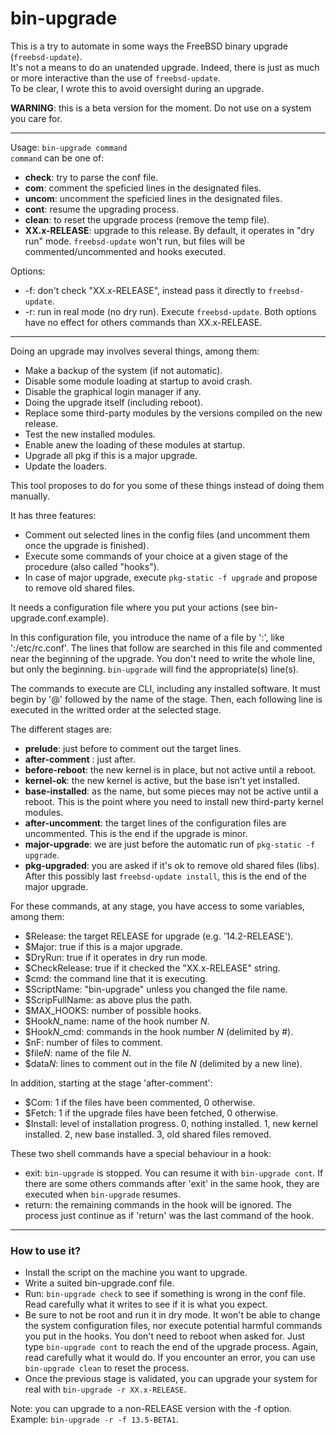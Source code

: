 # bin-upgrade

This is a try to automate in some ways the FreeBSD binary upgrade (`freebsd-update`).  
It's not a means to do an unatended upgrade.
Indeed, there is just as much or more interactive than the use of `freebsd-update`.  
To be clear, I wrote this to avoid oversight during an upgrade.

**WARNING**: this is a beta version for the moment. Do not use on a system you care for.

---------------------------------
Usage: `bin-upgrade command`  
`command` can be one of:  
* **check**: try to parse the conf file.  
* **com**: comment the speficied lines in the designated files.  
* **uncom**: uncomment the speficied lines in the designated files.  
* **cont**: resume the upgrading process.  
* **clean**: to reset the upgrade process (remove the temp file).  
* **XX.x-RELEASE**: upgrade to this release. By default, it operates
      in "dry run" mode. `freebsd-update` won't run, but files will be
      commented/uncommented and hooks executed.
  
Options:
* -f: don't check "XX.x-RELEASE", instead pass it directly to `freebsd-update`. 
* -r: run in real mode (no dry run). Execute `freebsd-update`.
Both options have no effect for others commands than XX.x-RELEASE.
---------------------------------  

Doing an upgrade may involves several things, among them: 
- Make a backup of the system (if not automatic).
- Disable some module loading at startup to avoid crash.
- Disable the graphical login manager if any.
- Doing the upgrade itself (including reboot).
- Replace some third-party modules by the versions compiled on the new release.
- Test the new installed modules.
- Enable anew the loading of these modules at startup.
- Upgrade all pkg if this is a major upgrade.
- Update the loaders.

This tool proposes to do for you some of these things instead of doing them manually.  

It has three features:
- Comment out selected lines in the config files (and uncomment them once the upgrade is finished).
- Execute some commands of your choice at a given stage of the procedure (also called "hooks").
- In case of major upgrade, execute `pkg-static -f upgrade` and propose to remove old shared files.

It needs a configuration file where you put your actions (see bin-upgrade.conf.example).  

In this configuration file, you introduce the name of a file by ':', like ':/etc/rc.conf'.
The lines that follow are searched in this file and commented near the beginning of the upgrade. You don't need to write the whole line, but only the beginning. `bin-upgrade` will find the appropriate(s) line(s).  

The commands to execute are CLI, including any installed software. It must begin by '@' followed by the name of the stage. Then, each following line is executed in the writted order at the selected stage.  

The different stages are:  
- **prelude**: just before to comment out the target lines.
- **after-comment** : just after.
- **before-reboot**: the new kernel is in place, but not active until a reboot.
- **kernel-ok**: the new kernel is active, but the base isn't yet installed.
- **base-installed**: as the name, but some pieces may not be active until a reboot. This is the point where you need to install new third-party kernel modules.
- **after-uncomment**: the target lines of the configuration files are uncommented. This is the end if the upgrade is minor.
- **major-upgrade**: we are just before the automatic run of `pkg-static -f upgrade`.
- **pkg-upgraded**: you are asked if it's ok to remove old shared files (libs). After this possibly last `freebsd-update install`, this is the end of the major upgrade.

For these commands, at any stage, you have access to some variables, among them:
- $Release: the target RELEASE for upgrade (e.g. '14.2-RELEASE').
- $Major: true if this is a major upgrade.
- $DryRun: true if it operates in dry run mode.
- $CheckRelease: true if it checked the "XX.x-RELEASE" string.
- $cmd: the command line that it is executing.
- $ScriptName: "bin-upgrade" unless you changed the file name.
- $ScripFullName: as above plus the path.
- $MAX_HOOKS: number of possible hooks.
- $Hook*N*_name: name of the hook number *N*.
- $Hook*N*_cmd: commands in the hook number *N* (delimited by #).
- $nF: number of files to comment.
- $file*N*: name of the file *N*.
- $data*N*: lines to comment out in the file *N* (delimited by a new line).

In addition, starting at the stage 'after-comment':
- $Com: 1 if the files have been commented, 0 otherwise.
- $Fetch: 1 if the upgrade files have been fetched, 0 otherwise.
- $Install: level of installation progress. 0, nothing installed. 1, new kernel installed. 2, new base installed. 3, old shared files removed.

These two shell commands have a special behaviour in a hook:
- exit: `bin-upgrade` is stopped. You can resume it with `bin-upgrade cont`. If there are some others commands after 'exit' in the same hook, they are executed when `bin-upgrade` resumes.
- return: the remaining commands in the hook will be ignored. The process just continue as if 'return' was the last command of the hook.
-----------------
### How to use it?

- Install the script on the machine you want to upgrade.
- Write a suited bin-upgrade.conf file.
- Run: `bin-upgrade check` to see if something is wrong in the conf file. Read carefully what it writes to see if it is what you expect.
- Be sure to not be root and run it in dry mode. It won't be able to change the system configuration files, nor execute potential harmful commands you put in the hooks. You don't need to reboot when asked for. Just type `bin-upgrade cont` to reach the end of the upgrade process. Again, read carefully what it would do. If you encounter an error, you can use `bin-upgrade clean` to reset the process.
- Once the previous stage is validated, you can upgrade your system for real with `bin-upgrade -r XX.x-RELEASE`.

Note: you can upgrade to a non-RELEASE version with the -f option. Example: `bin-upgrade -r -f 13.5-BETA1`.


